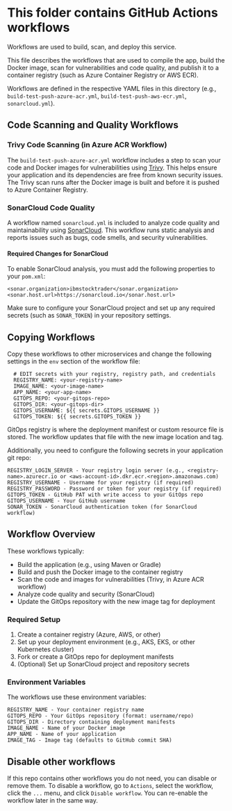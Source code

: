 # This folder contains GitHub Actions workflows

Workflows are used to build, scan, and deploy this service.

This file describes the workflows that are used to compile the app, build the Docker image, scan for vulnerabilities and code quality, and publish it to a container registry (such as Azure Container Registry or AWS ECR).

Workflows are defined in the respective YAML files in this directory (e.g., `build-test-push-azure-acr.yml`, `build-test-push-aws-ecr.yml`, `sonarcloud.yml`).

## Code Scanning and Quality Workflows

### Trivy Code Scanning (in Azure ACR Workflow)
The `build-test-push-azure-acr.yml` workflow includes a step to scan your code and Docker images for vulnerabilities using [Trivy](https://github.com/aquasecurity/trivy). This helps ensure your application and its dependencies are free from known security issues. The Trivy scan runs after the Docker image is built and before it is pushed to Azure Container Registry.

### SonarCloud Code Quality
A workflow named `sonarcloud.yml` is included to analyze code quality and maintainability using [SonarCloud](https://sonarcloud.io/). This workflow runs static analysis and reports issues such as bugs, code smells, and security vulnerabilities.

#### Required Changes for SonarCloud
To enable SonarCloud analysis, you must add the following properties to your `pom.xml`:
```
<sonar.organization>ibmstocktrader</sonar.organization>
<sonar.host.url>https://sonarcloud.io</sonar.host.url>
```
Make sure to configure your SonarCloud project and set up any required secrets (such as `SONAR_TOKEN`) in your repository settings.

## Copying Workflows
Copy these workflows to other microservices and change the following settings in the `env` section of the workflow file:
```
  # EDIT secrets with your registry, registry path, and credentials
  REGISTRY_NAME: <your-registry-name>
  IMAGE_NAME: <your-image-name>
  APP_NAME: <your-app-name>
  GITOPS_REPO: <your-gitops-repo>
  GITOPS_DIR: <your-gitops-dir>
  GITOPS_USERNAME: ${{ secrets.GITOPS_USERNAME }}
  GITOPS_TOKEN: ${{ secrets.GITOPS_TOKEN }}
```

GitOps registry is where the deployment manifest or custom resource file is stored.
The workflow updates that file with the new image location and tag.

Additionally, you need to configure the following secrets in your application git repo:
```
REGISTRY_LOGIN_SERVER - Your registry login server (e.g., <registry-name>.azurecr.io or <aws-account-id>.dkr.ecr.<region>.amazonaws.com)
REGISTRY_USERNAME - Username for your registry (if required)
REGISTRY_PASSWORD - Password or token for your registry (if required)
GITOPS_TOKEN - GitHub PAT with write access to your GitOps repo
GITOPS_USERNAME - Your GitHub username
SONAR_TOKEN - SonarCloud authentication token (for SonarCloud workflow)
```

## Workflow Overview
These workflows typically:
- Build the application (e.g., using Maven or Gradle)
- Build and push the Docker image to the container registry
- Scan the code and images for vulnerabilities (Trivy, in Azure ACR workflow)
- Analyze code quality and security (SonarCloud)
- Update the GitOps repository with the new image tag for deployment

### Required Setup
1. Create a container registry (Azure, AWS, or other)
2. Set up your deployment environment (e.g., AKS, EKS, or other Kubernetes cluster)
3. Fork or create a GitOps repo for deployment manifests
4. (Optional) Set up SonarCloud project and repository secrets

### Environment Variables
The workflows use these environment variables:
```
REGISTRY_NAME - Your container registry name
GITOPS_REPO - Your GitOps repository (format: username/repo)
GITOPS_DIR - Directory containing deployment manifests
IMAGE_NAME - Name of your Docker image
APP_NAME - Name of your application
IMAGE_TAG - Image tag (defaults to GitHub commit SHA)
```

## Disable other workflows
If this repo contains other workflows you do not need, you can disable or remove them.
To disable a workflow, go to `Actions`, select the workflow, click the `...` menu, and click `Disable workflow`.
You can re-enable the workflow later in the same way. 
